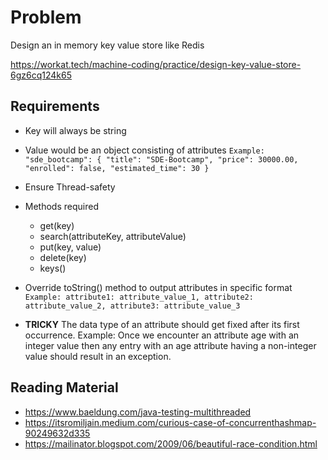 # Problem

Design an in memory key value store like Redis

https://workat.tech/machine-coding/practice/design-key-value-store-6gz6cq124k65

## Requirements

- Key will always be string
- Value would be an object consisting of attributes
  `Example: "sde_bootcamp": { "title": "SDE-Bootcamp", "price": 30000.00, "enrolled": false, "estimated_time": 30 }`
- Ensure Thread-safety
- Methods required
    - get(key)
    - search(attributeKey, attributeValue)
    - put(key, value)
    - delete(key)
    - keys()
    
- Override toString() method to output attributes in specific format
  `Example: attribute1: attribute_value_1, attribute2: attribute_value_2, attribute3: attribute_value_3`
  
- **TRICKY** The data type of an attribute should get fixed after its first occurrence. Example: Once we encounter an attribute age with an integer value then any entry with an age attribute having a non-integer value should result in an exception.


## Reading Material

- https://www.baeldung.com/java-testing-multithreaded
- https://itsromiljain.medium.com/curious-case-of-concurrenthashmap-90249632d335
- https://mailinator.blogspot.com/2009/06/beautiful-race-condition.html
